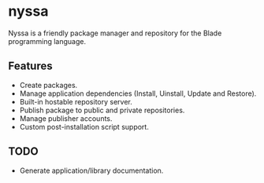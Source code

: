 # nyssa
Nyssa is a friendly package manager and repository for the Blade programming language.


## Features

- Create packages.
- Manage application dependencies (Install, Uinstall, Update and Restore).
- Built-in hostable repository server.
- Publish package to public and private repositories.
- Manage publisher accounts.
- Custom post-installation script support.

## TODO

- Generate application/library documentation.
